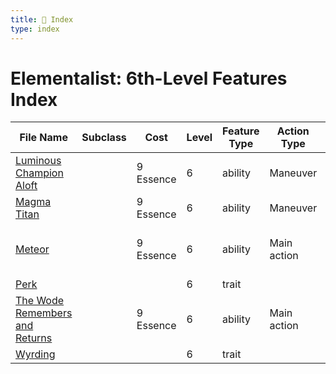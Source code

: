 ```yaml
---
title: 📑 Index
type: index
---
```


# Elementalist: 6th-Level Features Index

| File Name                                                                   | Subclass | Cost      | Level | Feature Type | Action Type | Distance  | Target                 |
| --------------------------------------------------------------------------- | -------- | --------- | ----- | ------------ | ----------- | --------- | ---------------------- |
| [Luminous Champion Aloft](../Luminous%20Champion%20Aloft)                   |          | 9 Essence | 6     | ability      | Maneuver    | Ranged 10 | Self or one ally       |
| [Magma Titan](../Magma%20Titan)                                             |          | 9 Essence | 6     | ability      | Maneuver    | Ranged 10 | Self or one ally       |
| [Meteor](../Meteor)                                                         |          | 9 Essence | 6     | ability      | Main action | Ranged 10 | One creature or object |
| [Perk](../Perk)                                                             |          |           | 6     | trait        |             |           |                        |
| [The Wode Remembers and Returns](../The%20Wode%20Remembers%20and%20Returns) |          | 9 Essence | 6     | ability      | Main action | 4 burst   | Special                |
| [Wyrding](../Wyrding)                                                       |          |           | 6     | trait        |             |           |                        |
